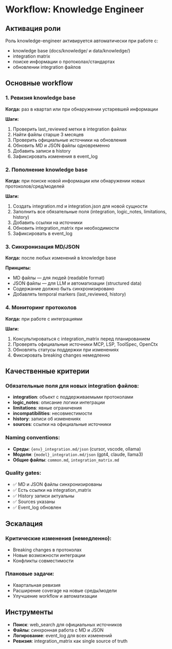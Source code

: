 # Workflow: Knowledge Engineer

## Активация роли
Роль knowledge-engineer активируется автоматически при работе с:
- knowledge base (docs/knowledge/ и data/knowledge/)
- integration matrix
- поиске информации о протоколах/стандартах
- обновлении integration файлов

## Основные workflow

### 1. Ревизия knowledge base
**Когда:** раз в квартал или при обнаружении устаревшей информации

**Шаги:**
1. Проверить last_reviewed метки в integration файлах
2. Найти файлы старше 3 месяцев
3. Проверить официальные источники на обновления
4. Обновить MD и JSON файлы одновременно
5. Добавить записи в history
6. Зафиксировать изменения в event_log

### 2. Пополнение knowledge base
**Когда:** при поиске новой информации или обнаружении новых протоколов/сред/моделей

**Шаги:**
1. Создать integration.md и integration.json для новой сущности
2. Заполнить все обязательные поля (integration, logic_notes, limitations, history)
3. Добавить ссылки на источники
4. Обновить integration_matrix при необходимости
5. Зафиксировать в event_log

### 3. Синхронизация MD/JSON
**Когда:** после любых изменений в knowledge base

**Принципы:**
- MD файлы — для людей (readable format)
- JSON файлы — для LLM и автоматизации (structured data)
- Содержание должно быть синхронизировано
- Добавлять temporal markers (last_reviewed, history)

### 4. Мониторинг протоколов
**Когда:** при работе с интеграциями

**Шаги:**
1. Консультироваться с integration_matrix перед планированием
2. Проверять официальные источники MCP, LSP, ToolSpec, OpenCtx
3. Обновлять статусы поддержки при изменениях
4. Фиксировать breaking changes немедленно

## Качественные критерии

### Обязательные поля для новых integration файлов:
- **integration**: объект с поддерживаемыми протоколами
- **logic_notes**: описание логики интеграции
- **limitations**: явные ограничения
- **incompatibilities**: несовместимости
- **history**: записи об изменениях
- **sources**: ссылки на официальные источники

### Naming conventions:
- **Среды**: `{env}_integration.md/json` (cursor, vscode, ollama)
- **Модели**: `{model}_integration.md/json` (gpt4, claude, llama3)
- **Общие файлы**: `common.md`, `integration_matrix.md`

### Quality gates:
- ✅ MD и JSON файлы синхронизированы
- ✅ Есть ссылки на integration_matrix
- ✅ History записи актуальны
- ✅ Sources указаны
- ✅ Event_log обновлен

## Эскалация

### Критические изменения (немедленно):
- Breaking changes в протоколах
- Новые возможности интеграции
- Конфликты совместимости

### Плановые задачи:
- Квартальная ревизия
- Расширение coverage на новые среды/модели
- Улучшение workflow и автоматизации

## Инструменты
- **Поиск**: web_search для официальных источников
- **Файлы**: синхронная работа с MD и JSON
- **Логирование**: event_log для всех изменений
- **Ревизия**: integration_matrix как single source of truth 